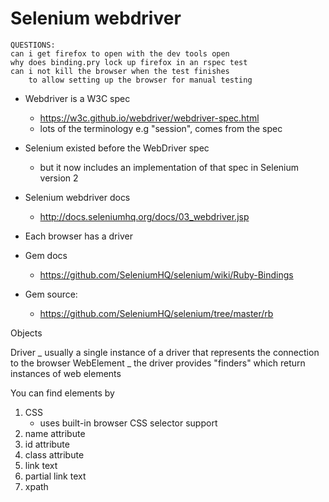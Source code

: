 # Selenium webdriver

    QUESTIONS:
    can i get firefox to open with the dev tools open
    why does binding.pry lock up firefox in an rspec test
    can i not kill the browser when the test finishes
        to allow setting up the browser for manual testing

- Webdriver is a W3C spec
    - https://w3c.github.io/webdriver/webdriver-spec.html
    - lots of the terminology e.g "session", comes from the spec
- Selenium existed before the WebDriver spec
    - but it now includes an implementation of that spec in Selenium version 2
- Selenium webdriver docs
    - http://docs.seleniumhq.org/docs/03_webdriver.jsp
- Each browser has a driver

- Gem docs
    - https://github.com/SeleniumHQ/selenium/wiki/Ruby-Bindings
- Gem source:
    - https://github.com/SeleniumHQ/selenium/tree/master/rb

Objects

Driver _ usually a single instance of a driver that represents the connection to
the browser WebElement _ the driver provides "finders" which return instances of
web elements

You can find elements by

1. CSS
    - uses built-in browser CSS selector support
1. name attribute
1. id attribute
1. class attribute
1. link text
1. partial link text
1. xpath

